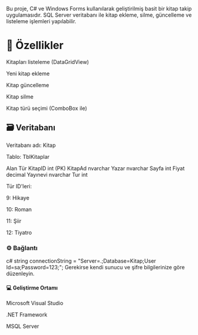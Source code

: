 Bu proje, C# ve Windows Forms kullanılarak geliştirilmiş basit bir kitap takip uygulamasıdır. SQL Server veritabanı ile kitap ekleme, silme, güncelleme ve listeleme işlemleri yapılabilir.

# 🔧 Özellikler
Kitapları listeleme (DataGridView)

Yeni kitap ekleme

Kitap güncelleme

Kitap silme

Kitap türü seçimi (ComboBox ile)

## 🗃️ Veritabanı
Veritabanı adı: Kitap

Tablo: TblKitaplar

Alan	Tür
KitapID	int (PK)
KitapAd	nvarchar
Yazar	nvarchar
Sayfa	int
Fiyat	decimal
Yayınevi	nvarchar
Tur	int

Tür ID'leri:

9: Hikaye

10: Roman

11: Şiir

12: Tiyatro

### ⚙️ Bağlantı
c#
string connectionString = "Server=.;Database=Kitap;User Id=sa;Password=123;";
Gerekirse kendi sunucu ve şifre bilgilerinize göre düzenleyin.

#### 💻 Geliştirme Ortamı
 Microsoft Visual Studio

.NET Framework

MSQL Server